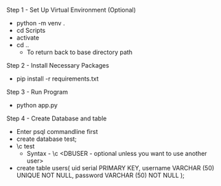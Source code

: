 Step 1 - Set Up Virtual Environment (Optional)
  - python -m venv .
  - cd Scripts
  - activate
  - cd ..
    - To return back to base directory path

Step 2 - Install Necessary Packages
  - pip install -r requirements.txt

Step 3 - Run Program
  - python app.py

Step 4 - Create Database and table
  - Enter psql commandline first
  - create database test;
  - \c test
    - Syntax - \c <DB> <DBUSER - optional unless you want to use another user>
  - create table users(
    uid serial PRIMARY KEY,
    username VARCHAR (50) UNIQUE NOT NULL,
    password VARCHAR (50) NOT NULL
  );
